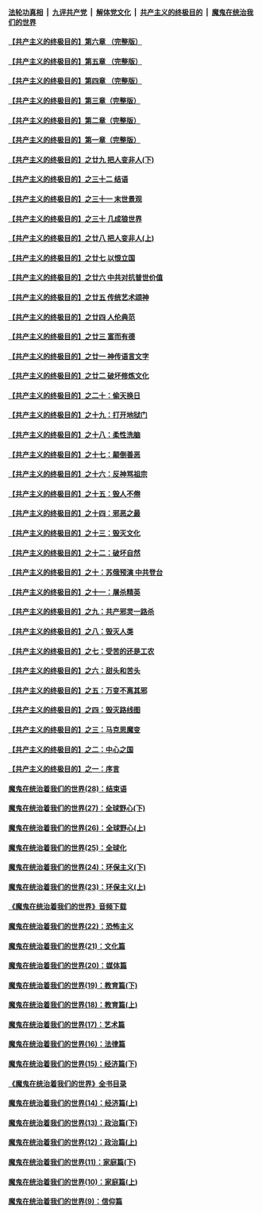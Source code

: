 ####  [法轮功真相](../../../../basic/blob/master/README.md?t=09130139) &nbsp;|&nbsp; [九评共产党](../../../../9ping.md/blob/master/README.md?t=09130139) &nbsp;|&nbsp; [解体党文化](../../../../jtdwh.md/blob/master/README.md?t=09130139)  &nbsp;|&nbsp; [共产主义的终极目的](../../../../gczydzjmd.md/blob/master/README.md?t=09130139) &nbsp;|&nbsp; [魔鬼在统治我们的世界](../../../../mgztzwmdsj.md/blob/master/README.md?t=09130139) 

#### [【共产主义的终极目的】第六章 （完整版）](../pages/nsc422/n11428913.md?t=09130139) 

#### [【共产主义的终极目的】第五章 （完整版）](../pages/nsc422/n11428912.md?t=09130139) 

#### [【共产主义的终极目的】第四章 （完整版）](../pages/nsc422/n11428907.md?t=09130139) 

#### [【共产主义的终极目的】第三章（完整版）](../pages/nsc422/n11428848.md?t=09130139) 

#### [【共产主义的终极目的】第二章（完整版）](../pages/nsc422/n11428831.md?t=09130139) 

#### [【共产主义的终极目的】第一章（完整版）](../pages/nsc422/n11417651.md?t=09130139) 

#### [【共产主义的终极目的】之廿九 把人变非人(下)](../pages/nsc422/n11344140.md?t=09130139) 

#### [【共产主义的终极目的】之三十二 结语](../pages/nsc422/n11360535.md?t=09130139) 

#### [【共产主义的终极目的】之三十一 末世景观](../pages/nsc422/n11351129.md?t=09130139) 

#### [【共产主义的终极目的】之三十 几成狼世界](../pages/nsc422/n11348280.md?t=09130139) 

#### [【共产主义的终极目的】之廿八 把人变非人(上)](../pages/nsc422/n11340492.md?t=09130139) 

#### [【共产主义的终极目的】之廿七 以恨立国](../pages/nsc422/n11336944.md?t=09130139) 

#### [【共产主义的终极目的】之廿六 中共对抗普世价值](../pages/nsc422/n11324785.md?t=09130139) 

#### [【共产主义的终极目的】之廿五 传统艺术颂神](../pages/nsc422/n11296396.md?t=09130139) 

#### [【共产主义的终极目的】之廿四 人伦典范](../pages/nsc422/n11296397.md?t=09130139) 

#### [【共产主义的终极目的】之廿三 富而有德](../pages/nsc422/n11283598.md?t=09130139) 

#### [【共产主义的终极目的】之廿一 神传语言文字](../pages/nsc422/n11263265.md?t=09130139) 

#### [【共产主义的终极目的】之廿二 破坏修炼文化](../pages/nsc422/n11245728.md?t=09130139) 

#### [【共产主义的终极目的】之二十：偷天换日](../pages/nsc422/n11238846.md?t=09130139) 

#### [【共产主义的终极目的】之十九：打开地狱门](../pages/nsc422/n11206376.md?t=09130139) 

#### [【共产主义的终极目的】之十八：柔性洗脑](../pages/nsc422/n11199994.md?t=09130139) 

#### [【共产主义的终极目的】之十七：颠倒善恶](../pages/nsc422/n11179782.md?t=09130139) 

#### [【共产主义的终极目的】之十六：反神骂祖宗](../pages/nsc422/n11166798.md?t=09130139) 

#### [【共产主义的终极目的】之十五：毁人不倦](../pages/nsc422/n11166792.md?t=09130139) 

#### [【共产主义的终极目的】之十四：邪恶之最](../pages/nsc422/n11150249.md?t=09130139) 

#### [【共产主义的终极目的】之十三：毁灭文化](../pages/nsc422/n11135227.md?t=09130139) 

#### [【共产主义的终极目的】之十二：破坏自然](../pages/nsc422/n11135214.md?t=09130139) 

#### [【共产主义的终极目的】之十：苏俄预演 中共登台](../pages/nsc422/n11118424.md?t=09130139) 

#### [【共产主义的终极目的】之十一：屠杀精英](../pages/nsc422/n11118442.md?t=09130139) 

#### [【共产主义的终极目的】之九：共产邪灵一路杀](../pages/nsc422/n11114139.md?t=09130139) 

#### [【共产主义的终极目的】之八：毁灭人类](../pages/nsc422/n11108503.md?t=09130139) 

#### [【共产主义的终极目的】之七：受苦的还是工农](../pages/nsc422/n11101809.md?t=09130139) 

#### [【共产主义的终极目的】之六：甜头和苦头](../pages/nsc422/n11096971.md?t=09130139) 

#### [【共产主义的终极目的】之五：万变不离其邪](../pages/nsc422/n11091285.md?t=09130139) 

#### [【共产主义的终极目的】之四：毁灭路线图](../pages/nsc422/n11086284.md?t=09130139) 

#### [【共产主义的终极目的】之三：马克思魔变](../pages/nsc422/n11061941.md?t=09130139) 

#### [【共产主义的终极目的】之二：中心之国](../pages/nsc422/n11047728.md?t=09130139) 

#### [【共产主义的终极目的】之一：序言](../pages/nsc422/n11086077.md?t=09130139) 

#### [魔鬼在统治着我们的世界(28)：结束语](../pages/nsc422/n10936246.md?t=09130139) 

#### [魔鬼在统治着我们的世界(27)：全球野心(下)](../pages/nsc422/n10928319.md?t=09130139) 

#### [魔鬼在统治着我们的世界(26)：全球野心(上)](../pages/nsc422/n10900318.md?t=09130139) 

#### [魔鬼在统治着我们的世界(25)：全球化](../pages/nsc422/n10788205.md?t=09130139) 

#### [魔鬼在统治着我们的世界(24)：环保主义(下)](../pages/nsc422/n10695307.md?t=09130139) 

#### [魔鬼在统治着我们的世界(23)：环保主义(上)](../pages/nsc422/n10688613.md?t=09130139) 

#### [《魔鬼在统治着我们的世界》音频下载](../pages/nsc422/n10635553.md?t=09130139) 

#### [魔鬼在统治着我们的世界(22)：恐怖主义](../pages/nsc422/n10614727.md?t=09130139) 

#### [魔鬼在统治着我们的世界(21)：文化篇](../pages/nsc422/n10597706.md?t=09130139) 

#### [魔鬼在统治着我们的世界(20)：媒体篇](../pages/nsc422/n10586579.md?t=09130139) 

#### [魔鬼在统治着我们的世界(19)：教育篇(下)](../pages/nsc422/n10564808.md?t=09130139) 

#### [魔鬼在统治着我们的世界(18)：教育篇(上)](../pages/nsc422/n10526970.md?t=09130139) 

#### [魔鬼在统治着我们的世界(17)：艺术篇](../pages/nsc422/n10499093.md?t=09130139) 

#### [魔鬼在统治着我们的世界(16)：法律篇](../pages/nsc422/n10485969.md?t=09130139) 

#### [魔鬼在统治着我们的世界(15)：经济篇(下)](../pages/nsc422/n10469975.md?t=09130139) 

#### [《魔鬼在统治着我们的世界》全书目录](../pages/nsc422/n10464261.md?t=09130139) 

#### [魔鬼在统治着我们的世界(14)：经济篇(上)](../pages/nsc422/n10457370.md?t=09130139) 

#### [魔鬼在统治着我们的世界(13)：政治篇(下)](../pages/nsc422/n10448270.md?t=09130139) 

#### [魔鬼在统治着我们的世界(12)：政治篇(上)](../pages/nsc422/n10444576.md?t=09130139) 

#### [魔鬼在统治着我们的世界(11)：家庭篇(下)](../pages/nsc422/n10440961.md?t=09130139) 

#### [魔鬼在统治着我们的世界(10)：家庭篇(上)](../pages/nsc422/n10435448.md?t=09130139) 

#### [魔鬼在统治着我们的世界(9)：信仰篇](../pages/nsc422/n10432159.md?t=09130139) 


